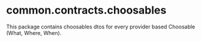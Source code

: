 common.contracts.choosables
==
This package contains choosables dtos for every provider based Choosable (What, Where, When).